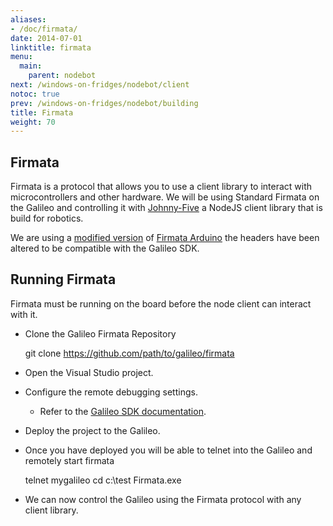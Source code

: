```yaml
---
aliases:
- /doc/firmata/
date: 2014-07-01
linktitle: firmata 
menu:
  main:
    parent: nodebot 
next: /windows-on-fridges/nodebot/client
notoc: true
prev: /windows-on-fridges/nodebot/building
title: Firmata 
weight: 70
---
```


## Firmata
Firmata is a protocol that allows you to use a client library to interact with microcontrollers and other hardware. We will be using Standard Firmata on the Galileo and controlling it with [Johnny-Five](https://github.com/rwaldron/johnny-five) a NodeJS client library that is build for robotics.

We are using a [modified version](http://github.com/connerbrooks/firmata-galileo) of [Firmata Arduino](http://github.com/firmata/arduino) the headers have been altered to be compatible with the Galileo SDK.

## Running Firmata
Firmata must be running on the board before the node client can interact with it.

  * Clone the Galileo Firmata Repository

    git clone https://github.com/path/to/galileo/firmata

  * Open the Visual Studio project.
  * Configure the remote debugging settings.  
    * Refer to the [Galileo SDK documentation](http://ms-iot.github.io/content).
  * Deploy the project to the Galileo.
  * Once you have deployed you will be able to telnet into the Galileo and remotely start firmata
      
    telnet mygalileo
    cd c:\test
    Firmata.exe

  * We can now control the Galileo using the Firmata protocol with any client library.
